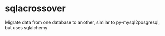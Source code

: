 # sqlacrossover
Migrate data from one database to another, similar to py-mysql2posgresql, but uses sqlalchemy
